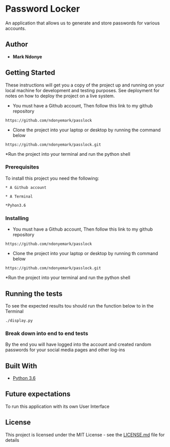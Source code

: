 # Password Locker

An application that allows us to generate and store passwords for various accounts.

## Author

* **Mark Ndonye**

## Getting Started

These instructions will get you a copy of the project up and running on your local machine for development and testing purposes. See deployment for notes on how to deploy the project on a live system.

* You must have a Github account, Then follow this link to my github repository

```https://github.com/ndonyemark/passlock```

* Clone the project into your laptop or desktop by running the command below

```https://github.com/ndonyemark/passlock.git```

*Run the project into your terminal and run the python shell

### Prerequisites

To install this project you need the following:

```* A Github account```

```* A Terminal```

```*Pyhon3.6```

### Installing

* You must have a Github account, Then follow this link to my github repository

```https://github.com/ndonyemark/passlock```

* Clone the project into your laptop or desktop by running th command below

```https://github.com/ndonyemark/passlock.git```

*Run the project into your terminal and run the python shell

## Running the tests

To see the expected results tou should run the function below to in the Terminal

```./display.py```

### Break down into end to end tests

By the end you will have logged into the account and created random passwords for your social media pages and other log-ins

## Built With

* [Python 3.6](https://docs.python.org/3.6/)

## Future expectations

To run this application with its own User Interface

## License

This project is licensed under the MIT License - see the [LICENSE.md](LICENSE.md) file for details